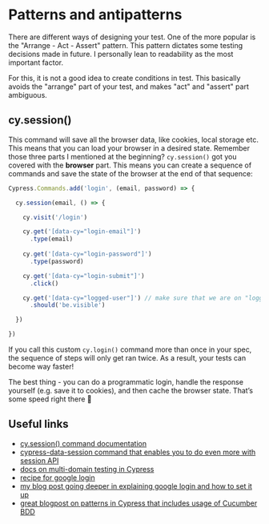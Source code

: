 # Patterns and antipatterns

There are different ways of designing your test. One of the more popular is the "Arrange - Act - Assert" pattern. This pattern dictates some testing decisions made in future. I personally lean to readability as the most important factor.

For this, it is not a good idea to create conditions in test. This basically avoids the "arrange" part of your test, and makes "act" and "assert" part ambiguous.

## cy.session()
This command will save all the browser data, like cookies, local storage etc. This means that you can load your browser in a desired state. Remember those three parts I mentioned at the beginning? `cy.session()` got you covered with the **browser** part. This means you can create a sequence of commands and save the state of the browser at the end of that sequence:

```js
Cypress.Commands.add('login', (email, password) => {

  cy.session(email, () => {

    cy.visit('/login')

    cy.get('[data-cy="login-email"]')
      .type(email)
    
    cy.get('[data-cy="login-password"]')
      .type(password)

    cy.get('[data-cy="login-submit"]')
      .click()

    cy.get('[data-cy="logged-user"]') // make sure that we are on "logged in" screen
      .should('be.visible')

  })

})
```

If you call this custom `cy.login()` command more than once in your spec, the sequence of steps will only get ran twice. As a result, your tests can become way faster!

The best thing - you can do a programmatic login, handle the response yourself (e.g. save it to cookies), and then cache the browser state. That’s some speed right there 🚀

## Useful links
- [cy.session() command documentation](https://docs.cypress.io/api/commands/session)
- [cypress-data-session command that enables you to do even more with session API](https://github.com/bahmutov/cypress-data-session)
- [docs on multi-domain testing in Cypress](https://dev.to/cypress/multi-domain-origin-testing-in-cypress-1aog)
- [recipe for google login](https://docs.cypress.io/guides/end-to-end-testing/google-authentication)
- [my blog post going deeper in explaining google login and how to set it up](https://filiphric.com/google-sign-in-with-cypress)
- [great blogpost on patterns in Cypress that includes usage of Cucumber BDD](https://dev.to/wescopeland/cypress-super-patterns-how-to-elevate-the-quality-of-your-test-suite-1lcf)